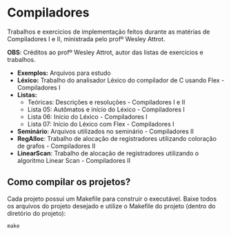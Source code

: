 # Compiladores

Trabalhos e exercicios de implementação feitos durante as matérias de Compiladores I e II, ministrada pelo profº Wesley Attrot.

**OBS**: Créditos ao profº Wesley Attrot, autor das listas de exercícios e trabalhos.

* **Exemplos:** Arquivos para estudo
* **Léxico:** Trabalho do analisador Léxico do compilador de C usando Flex - Compiladores I
* **Listas:**
    - Teóricas: Descrições e resoluções - Compiladores I e II
    - Lista 05: Autômatos e início do Léxico - Compiladores I
    - Lista 06: Início do Léxico - Compiladores I
    - Lista 07: Início do Léxico com Flex - Compiladores I
* **Seminário**: Arquivos utilizados no seminário - Compiladores II
* **RegAlloc**: Trabalho de alocação de registradores utilizando coloração de grafos - Compiladores II
* **LinearScan**: Trabalho de alocação de registradores utilizando o algoritmo Linear Scan - Compiladores II

## Como compilar os projetos?

Cada projeto possui um Makefile para construir o executável. Baixe todos os arquivos do projeto desejado e utilize o Makefile do projeto (dentro do diretório do projeto):
```
make
```